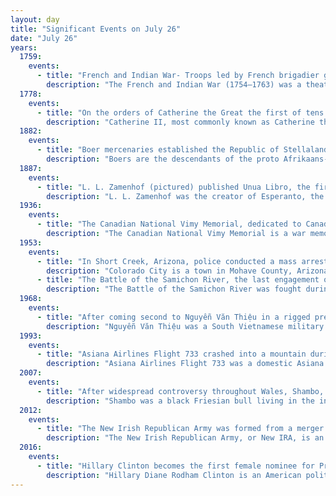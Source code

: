 ```yaml
---
layout: day
title: "Significant Events on July 26"
date: "July 26"
years:
  1759:
    events:
      - title: "French and Indian War- Troops led by French brigadier general François-Charles de Bourlamaque attempted to blow up Fort Carillon, near present-day Ticonderoga, New York, rather than defending it against approaching British forces."
        description: "The French and Indian War (1754–1763) was a theater of the Seven Years' War, which pitted the North American colonies of the British Empire against those of the French, each side being supported by various Native American tribes. At the start of the war, the French colonies had a population of roughly 60,000 settlers, compared with 2 million in the British colonies. The outnumbered French particularly depended on their native allies."
  1778:
    events:
      - title: "On the orders of Catherine the Great the first of tens of thousands of Greek and Armenian Christians were removed from Crimea and resettled in Pryazovia."
        description: "Catherine II, most commonly known as Catherine the Great, was the reigning empress of Russia from 1762 to 1796. She came to power after overthrowing her husband, Peter III. Under her long reign, inspired by the ideas of the Enlightenment, Russia experienced a renaissance of culture and sciences, which led to the founding of many new cities, universities, and theatres, along with large-scale immigration from the rest of Europe and the recognition of Russia as one of the great powers of Europe."
  1882:
    events:
      - title: "Boer mercenaries established the Republic of Stellaland (later flag pictured) in land claimed by the United Kingdom as part of British Bechuanaland."
        description: "Boers are the descendants of the proto Afrikaans-speaking Free Burghers of the eastern Cape frontier in Southern Africa during the 17th, 18th, and 19th centuries. From 1652 to 1795, the Dutch East India Company controlled the Dutch Cape Colony, which the United Kingdom incorporated into the British Empire in 1806. The name of the group is derived from Trekboer then later 'boer', which means 'farmer' in Dutch and Afrikaans."
  1887:
    events:
      - title: "L. L. Zamenhof (pictured) published Unua Libro, the first publication to describe Esperanto, a constructed international language."
        description: "L. L. Zamenhof was the creator of Esperanto, the most widely used constructed international auxiliary language."
  1936:
    events:
      - title: "The Canadian National Vimy Memorial, dedicated to Canadian Expeditionary Force members killed in the First World War, was unveiled in Pas-de-Calais, France."
        description: "The Canadian National Vimy Memorial is a war memorial site in France dedicated to the memory of Canadian Expeditionary Force members killed during the First World War. It also serves as the place of commemoration for Canadian soldiers of the First World War killed or presumed dead in France who have no known grave. The monument is the centrepiece of a 100-hectare (250-acre) preserved battlefield park that encompasses a portion of the ground over which the Canadian Corps made their assault during the initial Battle of Vimy Ridge offensive of the Battle of Arras."
  1953:
    events:
      - title: "In Short Creek, Arizona, police conducted a mass arrest of approximately 400 Mormon fundamentalists for polygamy."
        description: "Colorado City is a town in Mohave County, Arizona, United States, and is located in a region known as the Arizona Strip. The population was 2,478 at the 2020 census. At least three Mormon fundamentalist sects are said to have been based there. A majority of residents and many local officials belong to the most prominent of these sects, the Fundamentalist Church of Jesus Christ of Latter-Day Saints, whose corporation also owned much of the land within and around the town until state intervention in the 2000s."
      - title: "The Battle of the Samichon River, the last engagement of the Korean War, ended a few hours before the signing of the Korean Armistice Agreement."
        description: "The Battle of the Samichon River was fought during the final days of the Korean War between United Nations (UN) forces—primarily Australian and American—and the Chinese People's Volunteer Army (PVA). The fighting took place on a key position on the Jamestown Line known as 'the Hook', and resulted in the defending UN troops, including the 2nd Battalion, Royal Australian Regiment from the 28th British Commonwealth Brigade and the US 7th Marine Regiment, repulsing numerous assaults by the PVA 137th Division during two concerted night attacks, inflicting numerous casualties on the PVA with heavy artillery and small-arms fire. The action was part of a larger, division-sized PVA attack against the US 1st Marine Division, with diversionary assaults mounted against the Australians. With the peace talks in Panmunjom reaching a conclusion, the Chinese had been eager to gain a last-minute victory over the UN forces, and the battle was the last of the war before the official signing of the Korean armistice."
  1968:
    events:
      - title: "After coming second to Nguyễn Văn Thiệu in a rigged presidential election, Trương Đình Dzu was jailed by a South Vietnamese military court for illicit currency transactions."
        description: "Nguyễn Văn Thiệu was a South Vietnamese military officer and politician who was the president of South Vietnam from 1967 to 1975. He was a general in the Republic of Vietnam Armed Forces (RVNAF), became head of a military junta in 1965, and then president after winning a rigged election in 1967. He established rule over South Vietnam until he resigned and left the nation and relocated to Taipei a few days before the fall of Saigon and the ultimate North Vietnamese victory."
  1993:
    events:
      - title: "Asiana Airlines Flight 733 crashed into a mountain during a failed attempt to land at Mokpo Airport, South Korea, leading to the deaths of 68 of the people on board."
        description: "Asiana Airlines Flight 733 was a domestic Asiana Airlines passenger flight from Seoul-Gimpo International Airport to Mokpo Airport, South Korea. The Boeing 737 crashed on 26 July 1993, in the Hwawon area of Haenam County, South Jeolla Province. The cause of the accident was determined to be pilot error leading to controlled flight into terrain. 68 of the 116 passengers and crew on board were killed. The crash resulted in the first hull loss of a 737-500."
  2007:
    events:
      - title: "After widespread controversy throughout Wales, Shambo, a black Friesian bull that had been adopted by the local Hindu community, was slaughtered due to concerns about bovine tuberculosis."
        description: "Shambo was a black Friesian bull living in the interfaith Skanda Vale Temple near Llanpumsaint in Wales who had been adopted by the local Hindu community as a sacred animal. He came to public attention in April 2007, when a routine skin test for bovine tuberculosis tested positive, indicating he may have been in contact with the bacterium that causes the disease. As a result, the Welsh Government required that the bull be slaughtered. Skanda Vale disputed this and campaigned for a reprieve, expressing their belief that the sanctity of all life is the cornerstone of Hinduism. They were backed in this stance by the Hindu religious community at large. Farmers supported the Welsh Government's policy that cattle which tested positive to the skin test are culled in the interests of other local cattle."
  2012:
    events:
      - title: "The New Irish Republican Army was formed from a merger of a number of dissident republican militant groups."
        description: "The New Irish Republican Army, or New IRA, is an Irish republican paramilitary group. It is a continuation of the Real Irish Republican Army, which began to be called the 'New IRA' in July 2012 when Republican Action Against Drugs (RAAD) and other small republican militant groups merged with it. The group calls itself simply 'the Irish Republican Army'. The New IRA has launched many attacks against the Police Service of Northern Ireland (PSNI) and the British Army. It is the largest and most active of the 'dissident republican' paramilitary groups waging a campaign against the British security forces in Northern Ireland."
  2016:
    events:
      - title: "Hillary Clinton becomes the first female nominee for President of the United States by a major political party at the Democratic National Convention in Philadelphia."
        description: "Hillary Diane Rodham Clinton is an American politician and diplomat. She was the 67th United States secretary of state in the administration of Barack Obama from 2009 to 2013, a U.S. senator representing New York from 2001 to 2009, and the first lady of the United States as the wife of Bill Clinton from 1993 to 2001. A member of the Democratic Party, she was the party's nominee in the 2016 presidential election, becoming the first woman to win a presidential nomination by a major U.S. political party and the only woman to win the popular vote for U.S. president. She is the only first lady of the United States to have run for elected office."
---
```

